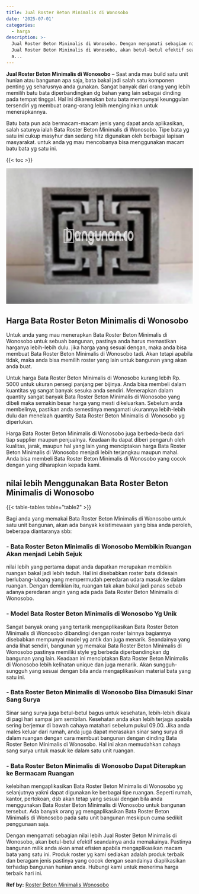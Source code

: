 ```yaml
---
title: Jual Roster Beton Minimalis di Wonosobo
date: '2025-07-01'
categories:
  - harga
description: >-
  Jual Roster Beton Minimalis di Wonosobo. Dengan mengamati sebagian nilai lebih
  Jual Roster Beton Minimalis di Wonosobo, akan betul-betul efektif seandainya
  a...
---
```


**Jual Roster Beton Minimalis di Wonosobo** – Saat anda mau build satu unit hunian atau bangunan apa saja, bata bakal jadi salah satu komponen penting yg seharusnya anda gunakan. Sangat banyak dari orang yang lebih memilih batu bata diperbandingkan dg bahan yang lain sebagai dinding pada tempat tinggal. Hal ini dikarenakan batu bata mempunyai keunggulan tersendiri yg membuat orang-orang lebih menginginkan untuk menerapkannya.

Batu bata pun ada bermacam-macam jenis yang dapat anda aplikasikan, salah satunya ialah Bata Roster Beton Minimalis di Wonosobo. Tipe bata yg satu ini cukup masyhur dan sedang hitz digunakan oleh berbagai lapisan masyarakat. untuk anda yg mau mencobanya bisa menggunakan macam batu bata yg satu ini.

{{< toc >}}

![Jual Roster Beton Minimalis di Wonosobo](/images/bata-roster-minimalis-06.png)

## Harga Bata Roster Beton Minimalis di Wonosobo

Untuk anda yang mau menerapkan Bata Roster Beton Minimalis di Wonosobo untuk sebuah bangunan, pastinya anda harus memastikan harganya lebih-lebih dulu. jika harga yang sesuai dengan, maka anda bisa membuat Bata Roster Beton Minimalis di Wonosobo tadi. Akan tetapi apabila tidak, maka anda bisa memilih roster yang lain untuk bangunan yang akan anda buat.

Untuk harga Bata Roster Beton Minimalis di Wonosobo kurang lebih Rp. 5000 untuk ukuran persegi panjang per bijinya. Anda bisa membeli dalam kuantitas yg sangat banyak sesuka anda sendiri. Menerapkan dalam quantity sangat banyak Bata Roster Beton Minimalis di Wonosobo yang dibeli maka semakin besar harga yang mesti dikeluarkan. Sebelum anda membelinya, pastikan anda semestinya mengamati ukurannya lebih-lebih dulu dan menelaah quantity Bata Roster Beton Minimalis di Wonosobo yg diperlukan.

Harga Bata Roster Beton Minimalis di Wonosobo juga berbeda-beda dari tiap supplier maupun penjualnya. Keadaan itu dapat diberi pengaruh oleh kualitas, jarak, maupun hal yang lain yang menciptakan harga Bata Roster Beton Minimalis di Wonosobo menjadi lebih terjangkau maupun mahal. Anda bisa membeli Bata Roster Beton Minimalis di Wonosobo yang cocok dengan yang diharapkan kepada kami.

## nilai lebih Menggunakan Bata Roster Beton Minimalis di Wonosobo

{{< table-tables table="table2" >}}

Bagi anda yang memakai Bata Roster Beton Minimalis di Wonosobo untuk satu unit bangunan, akan ada banyak keistimewaan yang bisa anda peroleh, beberapa diantaranya sbb:

### \- Bata Roster Beton Minimalis di Wonosobo Membikin Ruangan Akan menjadi Lebih Sejuk

nilai lebih yang pertama dapat anda dapatkan merupakan membikin ruangan bakal jadi lebih teduh. Hal ini disebabkan roster bata didesain berlubang-lubang yang mempermudah peredaran udara masuk ke dalam ruangan. Dengan demikian itu, ruangan tak akan bakal jadi panas sebab adanya peredaran angin yang ada pada Bata Roster Beton Minimalis di Wonosobo.

### \- Model Bata Roster Beton Minimalis di Wonosobo Yg Unik

Sangat banyak orang yang tertarik mengaplikasikan Bata Roster Beton Minimalis di Wonosobo dibandingi dengan roster lainnya bagiannya disebabkan mempunyai model yg antik dan juga menarik. Seandainya yang anda lihat sendiri, bangunan yg memakai Bata Roster Beton Minimalis di Wonosobo pastinya memiliki style yg berbeda diperbandingkan dg bangunan yang lain. Keadaan ini menciptakan Bata Roster Beton Minimalis di Wonosobo lebih kelihatan unique dan juga menarik. Akan sungguh-sungguh yang sesuai dengan bila anda mengaplikasikan material bata yang satu ini.

### \- Bata Roster Beton Minimalis di Wonosobo Bisa Dimasuki Sinar Sang Surya

Sinar sang surya juga betul-betul bagus untuk kesehatan, lebih-lebih dikala di pagi hari sampai jam sembilan. Kesehatan anda akan lebih terjaga apabila sering berjemur di bawah cahaya matahari sebelum pukul 09.00. Jika anda males keluar dari rumah, anda juga dapat merasakan sinar sang surya di dalam ruangan dengan cara membuat bangunan dengan dinding Bata Roster Beton Minimalis di Wonosobo. Hal ini akan memudahkan cahaya sang surya untuk masuk ke dalam satu unit ruangan.

### \- Bata Roster Beton Minimalis di Wonosobo Dapat Diterapkan ke Bermacam Ruangan

kelebihan mengaplikasikan Bata Roster Beton Minimalis di Wonosobo yg selanjutnya yakni dapat digunakan ke berbagai tipe ruangan. Seperti rumah, kantor, pertokoan, dsb akan tetap yang sesuai dengan bila anda menggunakan Bata Roster Beton Minimalis di Wonosobo untuk bangunan tersebut. Ada banyak orang yg mengaplikasikan Bata Roster Beton Minimalis di Wonosobo pada satu unit bangunan meskipun cuma sedikit penggunaan saja.

Dengan mengamati sebagian nilai lebih Jual Roster Beton Minimalis di Wonosobo, akan betul-betul efektif seandainya anda memakainya. Pastinya bangunan milik anda akan amat efisien apabila mengaplikasikan macam bata yang satu ini. Produk roster yg kami sediakan adalah produk terbaik dan beragam jenis pastinya yang cocok dengan seandainya diaplikasikan terhadap bangunan hunian anda. Hubungi kami untuk menerima harga terbaik hari ini.

**Ref by:** [Roster Beton Minimalis Wonosobo](https://id.wikipedia.org/wiki/Roster)
